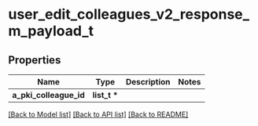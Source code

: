 # user_edit_colleagues_v2_response_m_payload_t

## Properties
Name | Type | Description | Notes
------------ | ------------- | ------------- | -------------
**a_pki_colleague_id** | **list_t \*** |  | 

[[Back to Model list]](../README.md#documentation-for-models) [[Back to API list]](../README.md#documentation-for-api-endpoints) [[Back to README]](../README.md)


